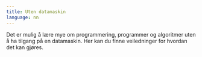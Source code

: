 ```yaml
---
title: Uten datamaskin
language: nn
---
```


Det er mulig å lære mye om programmering, programmer og algoritmer uten å ha tilgang
på en datamaskin. Her kan du finne veiledninger for hvordan det kan gjøres.
